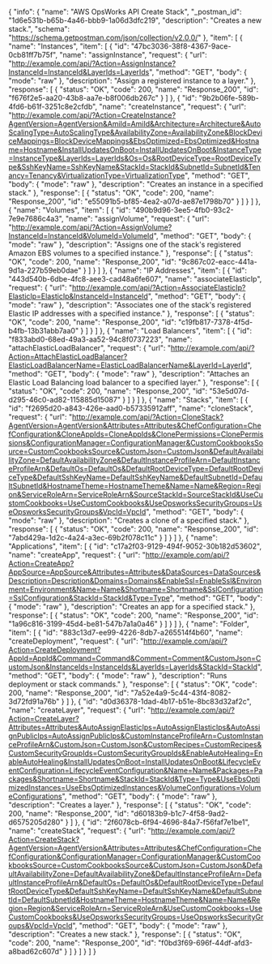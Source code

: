 {
  "info": {
    "name": "AWS OpsWorks API Create Stack",
    "_postman_id": "1d6e531b-b65b-4a46-bbb9-1a06d3dfc219",
    "description": "Creates a new stack.",
    "schema": "https://schema.getpostman.com/json/collection/v2.0.0/"
  },
  "item": [
    {
      "name": "Instances",
      "item": [
        {
          "id": "47bc3036-38f8-4367-9ace-0cb81ff7b75f",
          "name": "assignInstance",
          "request": {
            "url": "http://example.com/api/?Action=AssignInstance?InstanceId=InstanceId&LayerIds=LayerIds",
            "method": "GET",
            "body": {
              "mode": "raw"
            },
            "description": "Assign a registered instance to a layer."
          },
          "response": [
            {
              "status": "OK",
              "code": 200,
              "name": "Response_200",
              "id": "f676f2e5-aa20-43b8-aa7e-b8f006db267c"
            }
          ]
        },
        {
          "id": "9b2b06fe-589b-4fd6-b61f-3251c8e2cfdb",
          "name": "createInstance",
          "request": {
            "url": "http://example.com/api/?Action=CreateInstance?AgentVersion=AgentVersion&AmiId=AmiId&Architecture=Architecture&AutoScalingType=AutoScalingType&AvailabilityZone=AvailabilityZone&BlockDeviceMappings=BlockDeviceMappings&EbsOptimized=EbsOptimized&Hostname=Hostname&InstallUpdatesOnBoot=InstallUpdatesOnBoot&InstanceType=InstanceType&LayerIds=LayerIds&Os=Os&RootDeviceType=RootDeviceType&SshKeyName=SshKeyName&StackId=StackId&SubnetId=SubnetId&Tenancy=Tenancy&VirtualizationType=VirtualizationType",
            "method": "GET",
            "body": {
              "mode": "raw"
            },
            "description": "Creates an instance in a specified stack."
          },
          "response": [
            {
              "status": "OK",
              "code": 200,
              "name": "Response_200",
              "id": "e55091b5-bf85-4ea2-a07d-ae87e1798b70"
            }
          ]
        }
      ]
    },
    {
      "name": "Volumes",
      "item": [
        {
          "id": "490b9d96-3ee5-4fb0-93c2-7e9e7686c4a3",
          "name": "assignVolume",
          "request": {
            "url": "http://example.com/api/?Action=AssignVolume?InstanceId=InstanceId&VolumeId=VolumeId",
            "method": "GET",
            "body": {
              "mode": "raw"
            },
            "description": "Assigns one of the stack's registered Amazon EBS volumes to a specified instance."
          },
          "response": [
            {
              "status": "OK",
              "code": 200,
              "name": "Response_200",
              "id": "9c867c02-eacc-441a-9d1a-227b59eb0dae"
            }
          ]
        }
      ]
    },
    {
      "name": "IP Addresses",
      "item": [
        {
          "id": "443d540b-6dbe-4fc8-aee3-cad48a6fe607",
          "name": "associateElasticIp",
          "request": {
            "url": "http://example.com/api/?Action=AssociateElasticIp?ElasticIp=ElasticIp&InstanceId=InstanceId",
            "method": "GET",
            "body": {
              "mode": "raw"
            },
            "description": "Associates one of the stack's registered Elastic IP addresses with a specified instance."
          },
          "response": [
            {
              "status": "OK",
              "code": 200,
              "name": "Response_200",
              "id": "c19fb817-7378-4f5d-b4fb-13b31abb7aa0"
            }
          ]
        }
      ]
    },
    {
      "name": "Load Balancers",
      "item": [
        {
          "id": "f833abd0-68ed-49a3-aa52-94c8f0737223",
          "name": "attachElasticLoadBalancer",
          "request": {
            "url": "http://example.com/api/?Action=AttachElasticLoadBalancer?ElasticLoadBalancerName=ElasticLoadBalancerName&LayerId=LayerId",
            "method": "GET",
            "body": {
              "mode": "raw"
            },
            "description": "Attaches an Elastic Load Balancing load balancer to a specified layer."
          },
          "response": [
            {
              "status": "OK",
              "code": 200,
              "name": "Response_200",
              "id": "53e5d07d-d295-46c0-ad82-115885d15087"
            }
          ]
        }
      ]
    },
    {
      "name": "Stacks",
      "item": [
        {
          "id": "f2695d20-a843-426e-aad0-b57335912aff",
          "name": "cloneStack",
          "request": {
            "url": "http://example.com/api/?Action=CloneStack?AgentVersion=AgentVersion&Attributes=Attributes&ChefConfiguration=ChefConfiguration&CloneAppIds=CloneAppIds&ClonePermissions=ClonePermissions&ConfigurationManager=ConfigurationManager&CustomCookbooksSource=CustomCookbooksSource&CustomJson=CustomJson&DefaultAvailabilityZone=DefaultAvailabilityZone&DefaultInstanceProfileArn=DefaultInstanceProfileArn&DefaultOs=DefaultOs&DefaultRootDeviceType=DefaultRootDeviceType&DefaultSshKeyName=DefaultSshKeyName&DefaultSubnetId=DefaultSubnetId&HostnameTheme=HostnameTheme&Name=Name&Region=Region&ServiceRoleArn=ServiceRoleArn&SourceStackId=SourceStackId&UseCustomCookbooks=UseCustomCookbooks&UseOpsworksSecurityGroups=UseOpsworksSecurityGroups&VpcId=VpcId",
            "method": "GET",
            "body": {
              "mode": "raw"
            },
            "description": "Creates a clone of a specified stack."
          },
          "response": [
            {
              "status": "OK",
              "code": 200,
              "name": "Response_200",
              "id": "7abd429a-1d2c-4a24-a3ec-69b2f078c11c"
            }
          ]
        }
      ]
    },
    {
      "name": "Applications",
      "item": [
        {
          "id": "c17a2f03-9129-494f-9052-30b182d53602",
          "name": "createApp",
          "request": {
            "url": "http://example.com/api/?Action=CreateApp?AppSource=AppSource&Attributes=Attributes&DataSources=DataSources&Description=Description&Domains=Domains&EnableSsl=EnableSsl&Environment=Environment&Name=Name&Shortname=Shortname&SslConfiguration=SslConfiguration&StackId=StackId&Type=Type",
            "method": "GET",
            "body": {
              "mode": "raw"
            },
            "description": "Creates an app for a specified stack."
          },
          "response": [
            {
              "status": "OK",
              "code": 200,
              "name": "Response_200",
              "id": "1a96c816-3199-45d4-be81-547b7a1a0a46"
            }
          ]
        }
      ]
    },
    {
      "name": "Folder",
      "item": [
        {
          "id": "883c13d7-ee99-4226-8db7-a265514f4b60",
          "name": "createDeployment",
          "request": {
            "url": "http://example.com/api/?Action=CreateDeployment?AppId=AppId&Command=Command&Comment=Comment&CustomJson=CustomJson&InstanceIds=InstanceIds&LayerIds=LayerIds&StackId=StackId",
            "method": "GET",
            "body": {
              "mode": "raw"
            },
            "description": "Runs deployment or stack commands."
          },
          "response": [
            {
              "status": "OK",
              "code": 200,
              "name": "Response_200",
              "id": "7a52e4a9-5c44-43f4-8082-3d72fd91a76b"
            }
          ]
        },
        {
          "id": "d0d36378-1dad-4b17-b51e-8bc83d32af2c",
          "name": "createLayer",
          "request": {
            "url": "http://example.com/api/?Action=CreateLayer?Attributes=Attributes&AutoAssignElasticIps=AutoAssignElasticIps&AutoAssignPublicIps=AutoAssignPublicIps&CustomInstanceProfileArn=CustomInstanceProfileArn&CustomJson=CustomJson&CustomRecipes=CustomRecipes&CustomSecurityGroupIds=CustomSecurityGroupIds&EnableAutoHealing=EnableAutoHealing&InstallUpdatesOnBoot=InstallUpdatesOnBoot&LifecycleEventConfiguration=LifecycleEventConfiguration&Name=Name&Packages=Packages&Shortname=Shortname&StackId=StackId&Type=Type&UseEbsOptimizedInstances=UseEbsOptimizedInstances&VolumeConfigurations=VolumeConfigurations",
            "method": "GET",
            "body": {
              "mode": "raw"
            },
            "description": "Creates a layer."
          },
          "response": [
            {
              "status": "OK",
              "code": 200,
              "name": "Response_200",
              "id": "d60183b9-b1c7-4f58-9ad2-d6575205d280"
            }
          ]
        },
        {
          "id": "2f6078cb-6f94-4696-84a7-f56faf7e1be1",
          "name": "createStack",
          "request": {
            "url": "http://example.com/api/?Action=CreateStack?AgentVersion=AgentVersion&Attributes=Attributes&ChefConfiguration=ChefConfiguration&ConfigurationManager=ConfigurationManager&CustomCookbooksSource=CustomCookbooksSource&CustomJson=CustomJson&DefaultAvailabilityZone=DefaultAvailabilityZone&DefaultInstanceProfileArn=DefaultInstanceProfileArn&DefaultOs=DefaultOs&DefaultRootDeviceType=DefaultRootDeviceType&DefaultSshKeyName=DefaultSshKeyName&DefaultSubnetId=DefaultSubnetId&HostnameTheme=HostnameTheme&Name=Name&Region=Region&ServiceRoleArn=ServiceRoleArn&UseCustomCookbooks=UseCustomCookbooks&UseOpsworksSecurityGroups=UseOpsworksSecurityGroups&VpcId=VpcId",
            "method": "GET",
            "body": {
              "mode": "raw"
            },
            "description": "Creates a new stack."
          },
          "response": [
            {
              "status": "OK",
              "code": 200,
              "name": "Response_200",
              "id": "f0bd3f69-696f-44df-afd3-a8bad62c607d"
            }
          ]
        }
      ]
    }
  ]
}